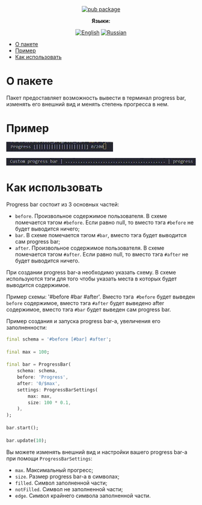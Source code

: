 <div align="center">

[![pub package](https://img.shields.io/pub/v/cli_progress_bar.svg?label=cli_progress_bar&color=blue)](https://pub.dev/packages/cli_progress_bar)

**Языки:**
  
[![English](https://img.shields.io/badge/Language-English-blue?style=?style=flat-square)](README.md)
[![Russian](https://img.shields.io/badge/Language-Russian-blue?style=?style=flat-square)](README.ru.md)

</div>

- [О пакете](#о-пакете)
- [Пример](#пример)
- [Как использовать](#как-использовать)

# О пакете

Пакет предоставляет возможность вывести в терминал progress bar, изменять его внешний вид и менять степень прогресса в нем.

# Пример

![Alt Text](https://raw.githubusercontent.com/GlebBatykov/cli_progress_bar/main/docs/gifs/1.gif)

![Alt Text](https://raw.githubusercontent.com/GlebBatykov/cli_progress_bar/main/docs/gifs/2.gif)

# Как использовать

Progress bar состоит из 3 основных частей:

- `before`. Произвольное содержимое пользователя. В схеме помечается тэгом `#before`. Если равно null, то вместо тэга `#before` не будет выводится ничего;
- `bar`. В схеме помечается тэгом `#bar`, вместо тэга будет выводится сам progress bar;
- `after`. Произвольное содержимое пользователя. В схеме помечается тэгом `#after`. Если равно null, то вместо тэга `#after` не будет выводится ничего.

При создании progress bar-а необходимо указать схему. В схеме используются тэги для того чтобы указать места в которых будет выводится содержимое.

Пример схемы: '#before #bar #after'. Вместо тэга` #before` будет выведен `before` содержимое, вместо тэга `#after` будет выведено after содержимое, вместо тэга `#bar` будет выведен сам progress bar.

Пример создания и запуска progress bar-а, увеличения его заполненности:

```dart
final schema = '#before [#bar] #after';

final max = 100;

final bar = ProgressBar(
    schema: schema,
    before: 'Progress',
    after: '0/$max',
    settings: ProgressBarSettings(
        max: max,
        size: 100 * 0.1,
    ),
);

bar.start();

bar.update(10);
```

Вы можете изменять внешний вид и настройки вашего progress bar-а при помощи `ProgressBarSettings`:

- `max`. Максимальный прогресс;
- `size`. Размер progress bar-а в символах;
- `filled`. Символ заполненной части;
- `notFilled`. Символ не заполненной части;
- `edge`. Символ крайнего символа заполненной части.
